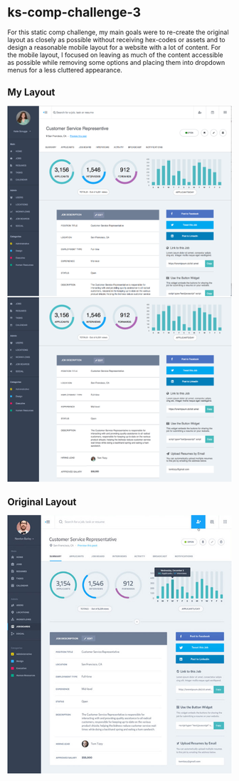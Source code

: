 # ks-comp-challenge-3

For this static comp challenge, my main goals were to re-create the original layout as closely as possible without receiving hex-codes or assets and to design a reasonable mobile layout for a website with a lot of content. For the mobile layout, I focused on leaving as much of the content accessible as possible while removing some options and placing them into dropdown menus for a less cluttered appearance.

## My Layout
![My Design](static-comp-3-part1.png?raw=true)
![My Design](static-comp-3-part2.png?raw=true)


## Original Layout
![Original Comp](original-static-comp-3.jpg?raw=true)

